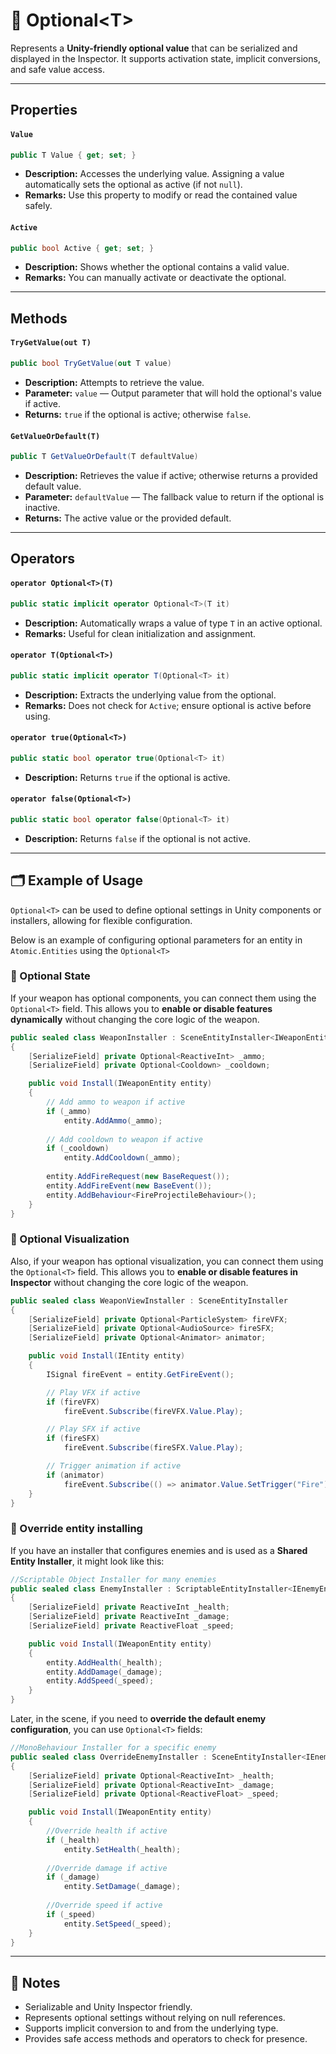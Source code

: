 # 🧩 Optional&lt;T&gt;

Represents a **Unity-friendly optional value** that can be serialized and displayed in the Inspector. It supports activation state, implicit conversions, and safe value access.

---

## Properties

#### `Value`
```csharp
public T Value { get; set; }
```
- **Description:** Accesses the underlying value. Assigning a value automatically sets the optional as active (if not `null`).
- **Remarks:** Use this property to modify or read the contained value safely.

#### `Active`
```csharp
public bool Active { get; set; }
```
- **Description:** Shows whether the optional contains a valid value.
- **Remarks:** You can manually activate or deactivate the optional.

---

## Methods

#### `TryGetValue(out T)`
```csharp
public bool TryGetValue(out T value)
```
- **Description:** Attempts to retrieve the value.
- **Parameter:** `value` — Output parameter that will hold the optional's value if active.
- **Returns:** `true` if the optional is active; otherwise `false`.

#### `GetValueOrDefault(T)`
```csharp
public T GetValueOrDefault(T defaultValue)
```
- **Description:** Retrieves the value if active; otherwise returns a provided default value.
- **Parameter:** `defaultValue` — The fallback value to return if the optional is inactive.
- **Returns:** The active value or the provided default.

---

## Operators

#### `operator Optional<T>(T)`
```csharp
public static implicit operator Optional<T>(T it)
```
- **Description:** Automatically wraps a value of type `T` in an active optional.
- **Remarks:** Useful for clean initialization and assignment.

#### `operator T(Optional<T>)`
```csharp
public static implicit operator T(Optional<T> it)
```
- **Description:** Extracts the underlying value from the optional.
- **Remarks:** Does not check for `Active`; ensure optional is active before using.

#### `operator true(Optional<T>)`
```csharp
public static bool operator true(Optional<T> it)
```
- **Description:** Returns `true` if the optional is active.

#### `operator false(Optional<T>)`
```csharp
public static bool operator false(Optional<T> it)
```
- **Description:** Returns `false` if the optional is not active.

---

## 🗂 Example of Usage

`Optional<T>` can be used to define optional settings in Unity components or installers, allowing for flexible configuration.

Below is an example of configuring optional parameters for an entity in `Atomic.Entities` using the `Optional<T>`

### 🔹 Optional State
If your weapon has optional components, you can connect them using the `Optional<T>` field. This allows you to **enable or disable features dynamically** without changing the core logic of the weapon.

```csharp
public sealed class WeaponInstaller : SceneEntityInstaller<IWeaponEntity>
{
    [SerializeField] private Optional<ReactiveInt> _ammo;
    [SerializeField] private Optional<Cooldown> _cooldown;

    public void Install(IWeaponEntity entity)
    {
        // Add ammo to weapon if active
        if (_ammo)
            entity.AddAmmo(_ammo);
        
        // Add cooldown to weapon if active
        if (_cooldown)
            entity.AddCooldown(_ammo);
        
        entity.AddFireRequest(new BaseRequest());
        entity.AddFireEvent(new BaseEvent());
        entity.AddBehaviour<FireProjectileBehaviour>();
    }
}
```

### 🔹 Optional Visualization
Also, if your weapon has optional visualization, you can connect them using the `Optional<T>` field. This allows you to **enable or disable features in Inspector** without changing the core logic of the weapon.

```csharp
public sealed class WeaponViewInstaller : SceneEntityInstaller
{
    [SerializeField] private Optional<ParticleSystem> fireVFX;
    [SerializeField] private Optional<AudioSource> fireSFX;
    [SerializeField] private Optional<Animator> animator;

    public void Install(IEntity entity)
    {
        ISignal fireEvent = entity.GetFireEvent();

        // Play VFX if active
        if (fireVFX)
            fireEvent.Subscribe(fireVFX.Value.Play);

        // Play SFX if active
        if (fireSFX)
            fireEvent.Subscribe(fireSFX.Value.Play);

        // Trigger animation if active
        if (animator)
            fireEvent.Subscribe(() => animator.Value.SetTrigger("Fire"));
    }
}
```

### 🔹 Override entity installing

If you have an installer that configures enemies and is used as a **Shared Entity Installer**, it might look like this:

```csharp
//Scriptable Object Installer for many enemies
public sealed class EnemyInstaller : ScriptableEntityInstaller<IEnemyEntity>
{
    [SerializeField] private ReactiveInt _health;
    [SerializeField] private ReactiveInt _damage;
    [SerializeField] private ReactiveFloat _speed;

    public void Install(IWeaponEntity entity)
    {
        entity.AddHealth(_health);
        entity.AddDamage(_damage);
        entity.AddSpeed(_speed);
    }
}
```

Later, in the scene, if you need to **override the default enemy configuration**, you can use `Optional<T>` fields:

```csharp
//MonoBehaviour Installer for a specific enemy
public sealed class OverrideEnemyInstaller : SceneEntityInstaller<IEnemyEntity>
{
    [SerializeField] private Optional<ReactiveInt> _health;
    [SerializeField] private Optional<ReactiveInt> _damage;
    [SerializeField] private Optional<ReactiveFloat> _speed;

    public void Install(IWeaponEntity entity)
    {
        //Override health if active
        if (_health)
            entity.SetHealth(_health);
        
        //Override damage if active
        if (_damage)
            entity.SetDamage(_damage);
        
        //Override speed if active
        if (_speed)
            entity.SetSpeed(_speed);
    }
}
```

----

## 📝 Notes

- Serializable and Unity Inspector friendly.
- Represents optional settings without relying on null references.
- Supports implicit conversion to and from the underlying type.
- Provides safe access methods and operators to check for presence.